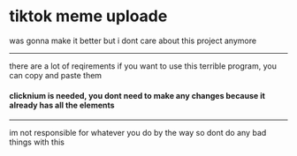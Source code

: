 # tiktok meme uploade
was gonna make it better but i dont care about this project anymore

--------------------------------------

there are a lot of reqirements if you want to use this terrible program, you can copy and paste them

#### clicknium is needed, you dont need to make any changes because it already has all the elements
--------------------------------------
im not responsible for whatever you do by the way so dont do any bad things with this
